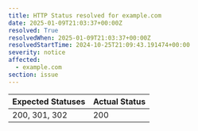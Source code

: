 ```yaml
---
title: HTTP Status resolved for example.com
date: 2025-01-09T21:03:37+00:00Z
resolved: True
resolvedWhen: 2025-01-09T21:03:37+00:00Z
resolvedStartTime: 2024-10-25T21:09:43.191474+00:00
severity: notice
affected:
  - example.com
section: issue
---
```


| Expected Statuses | Actual Status  |
|-------------------|----------------|
| 200, 301, 302 | 200 |
